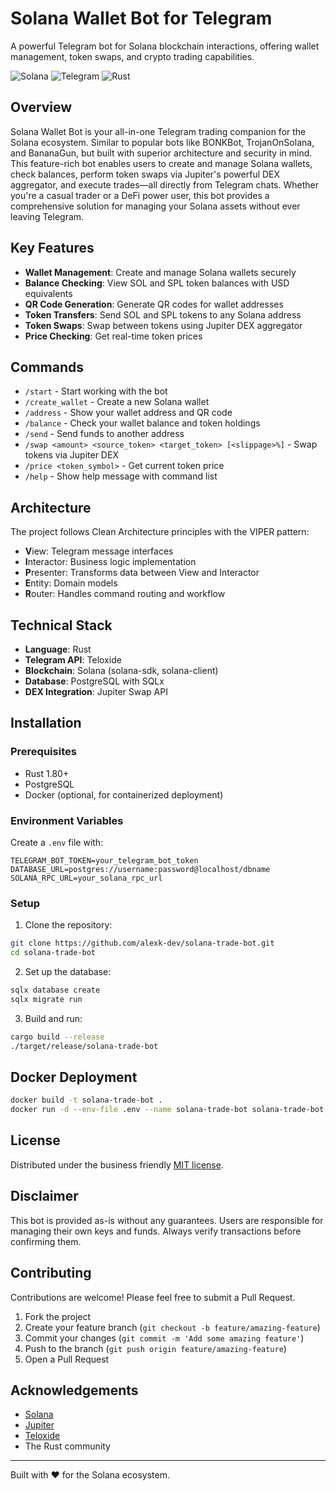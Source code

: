 # Solana Wallet Bot for Telegram

A powerful Telegram bot for Solana blockchain interactions, offering wallet management, token swaps, and crypto trading capabilities.

![Solana](https://img.shields.io/badge/Solana-black?style=for-the-badge&logo=solana)
![Telegram](https://img.shields.io/badge/Telegram-blue?style=for-the-badge&logo=telegram)
![Rust](https://img.shields.io/badge/Rust-orange?style=for-the-badge&logo=rust)

## Overview

Solana Wallet Bot is your all-in-one Telegram trading companion for the Solana ecosystem. Similar to popular bots like BONKBot, TrojanOnSolana, and BananaGun, but built with superior architecture and security in mind. This feature-rich bot enables users to create and manage Solana wallets, check balances, perform token swaps via Jupiter's powerful DEX aggregator, and execute trades—all directly from Telegram chats. Whether you're a casual trader or a DeFi power user, this bot provides a comprehensive solution for managing your Solana assets without ever leaving Telegram.

## Key Features

- **Wallet Management**: Create and manage Solana wallets securely
- **Balance Checking**: View SOL and SPL token balances with USD equivalents
- **QR Code Generation**: Generate QR codes for wallet addresses
- **Token Transfers**: Send SOL and SPL tokens to any Solana address
- **Token Swaps**: Swap between tokens using Jupiter DEX aggregator
- **Price Checking**: Get real-time token prices

## Commands

- `/start` - Start working with the bot
- `/create_wallet` - Create a new Solana wallet
- `/address` - Show your wallet address and QR code
- `/balance` - Check your wallet balance and token holdings
- `/send` - Send funds to another address
- `/swap <amount> <source_token> <target_token> [<slippage>%]` - Swap tokens via Jupiter DEX
- `/price <token_symbol>` - Get current token price
- `/help` - Show help message with command list

## Architecture

The project follows Clean Architecture principles with the VIPER pattern:

- **V**iew: Telegram message interfaces
- **I**nteractor: Business logic implementation
- **P**resenter: Transforms data between View and Interactor
- **E**ntity: Domain models
- **R**outer: Handles command routing and workflow

## Technical Stack

- **Language**: Rust
- **Telegram API**: Teloxide
- **Blockchain**: Solana (solana-sdk, solana-client)
- **Database**: PostgreSQL with SQLx
- **DEX Integration**: Jupiter Swap API

## Installation

### Prerequisites

- Rust 1.80+
- PostgreSQL
- Docker (optional, for containerized deployment)

### Environment Variables

Create a `.env` file with:

```
TELEGRAM_BOT_TOKEN=your_telegram_bot_token
DATABASE_URL=postgres://username:password@localhost/dbname
SOLANA_RPC_URL=your_solana_rpc_url
```

### Setup

1. Clone the repository:
```bash
git clone https://github.com/alexk-dev/solana-trade-bot.git
cd solana-trade-bot
```

2. Set up the database:
```bash
sqlx database create
sqlx migrate run
```

3. Build and run:
```bash
cargo build --release
./target/release/solana-trade-bot
```

## Docker Deployment

```bash
docker build -t solana-trade-bot .
docker run -d --env-file .env --name solana-trade-bot solana-trade-bot
```

## License
Distributed under the business friendly [MIT license](https://opensource.org/licenses/MIT).

## Disclaimer

This bot is provided as-is without any guarantees. Users are responsible for managing their own keys and funds. Always verify transactions before confirming them.

## Contributing

Contributions are welcome! Please feel free to submit a Pull Request.

1. Fork the project
2. Create your feature branch (`git checkout -b feature/amazing-feature`)
3. Commit your changes (`git commit -m 'Add some amazing feature'`)
4. Push to the branch (`git push origin feature/amazing-feature`)
5. Open a Pull Request

## Acknowledgements

- [Solana](https://solana.com/)
- [Jupiter](https://jup.ag/)
- [Teloxide](https://github.com/teloxide/teloxide)
- The Rust community

---

Built with ❤️ for the Solana ecosystem.
